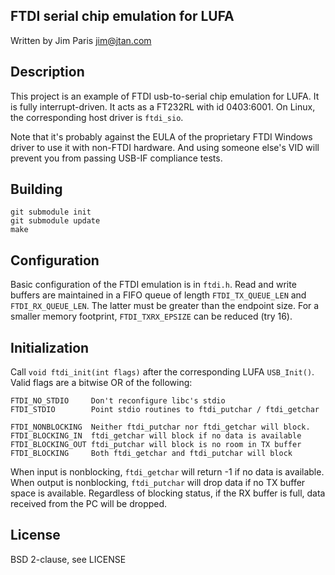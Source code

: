FTDI serial chip emulation for LUFA
-----------------------------------

Written by Jim Paris <jim@jtan.com>

Description
-----------

This project is an example of FTDI usb-to-serial chip emulation for
LUFA.  It is fully interrupt-driven.  It acts as a FT232RL with id
0403:6001.  On Linux, the corresponding host driver is `ftdi_sio`.

Note that it's probably against the EULA of the proprietary FTDI
Windows driver to use it with non-FTDI hardware.  And using someone
else's VID will prevent you from passing USB-IF compliance tests.

Building
--------

    git submodule init
    git submodule update
    make

Configuration
-------------

Basic configuration of the FTDI emulation is in `ftdi.h`.  Read and
write buffers are maintained in a FIFO queue of length
`FTDI_TX_QUEUE_LEN` and `FTDI_RX_QUEUE_LEN`.  The latter must be
greater than the endpoint size.  For a smaller memory footprint,
`FTDI_TXRX_EPSIZE` can be reduced (try 16).

Initialization
--------------

Call `void ftdi_init(int flags)` after the corresponding LUFA
`USB_Init()`.  Valid flags are a bitwise OR of the following:

    FTDI_NO_STDIO     Don't reconfigure libc's stdio
    FTDI_STDIO        Point stdio routines to ftdi_putchar / ftdi_getchar

    FTDI_NONBLOCKING  Neither ftdi_putchar nor ftdi_getchar will block.
    FTDI_BLOCKING_IN  ftdi_getchar will block if no data is available
    FTDI_BLOCKING_OUT ftdi_putchar will block is no room in TX buffer
    FTDI_BLOCKING     Both ftdi_getchar and ftdi_putchar will block

When input is nonblocking, `ftdi_getchar` will return -1 if no data is
available.  When output is nonblocking, `ftdi_putchar` will drop data
if no TX buffer space is available.  Regardless of blocking status,
if the RX buffer is full, data received from the PC will be dropped.

License
-------
BSD 2-clause, see LICENSE
